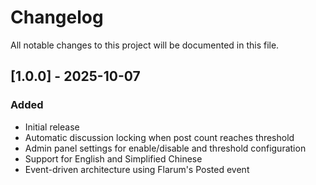 # Changelog

All notable changes to this project will be documented in this file.

## [1.0.0] - 2025-10-07

### Added
- Initial release
- Automatic discussion locking when post count reaches threshold
- Admin panel settings for enable/disable and threshold configuration
- Support for English and Simplified Chinese
- Event-driven architecture using Flarum's Posted event

